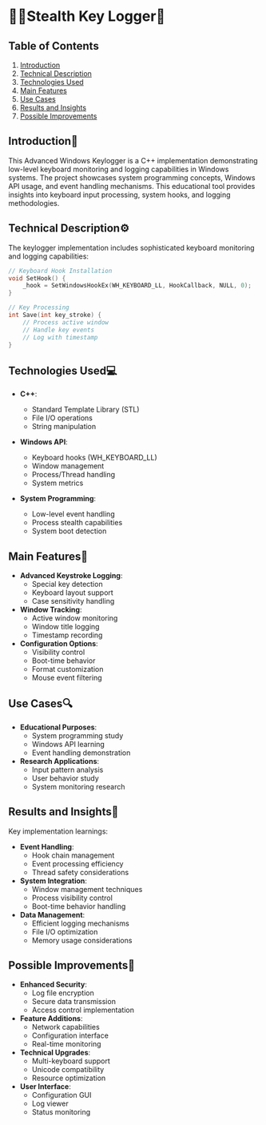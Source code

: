 # 🕵️‍♂️Stealth Key Logger🔑

## Table of Contents
1. [Introduction](#introduction)
2. [Technical Description](#technical-description)
3. [Technologies Used](#technologies-used)
4. [Main Features](#main-features)
5. [Use Cases](#use-cases)
6. [Results and Insights](#results-and-insights)
7. [Possible Improvements](#possible-improvements)

## Introduction📘
This Advanced Windows Keylogger is a C++ implementation demonstrating low-level keyboard monitoring and logging capabilities in Windows systems. The project showcases system programming concepts, Windows API usage, and event handling mechanisms. This educational tool provides insights into keyboard input processing, system hooks, and logging methodologies.

## Technical Description⚙️
The keylogger implementation includes sophisticated keyboard monitoring and logging capabilities:
```cpp
// Keyboard Hook Installation
void SetHook() {
    _hook = SetWindowsHookEx(WH_KEYBOARD_LL, HookCallback, NULL, 0);
}

// Key Processing
int Save(int key_stroke) {
    // Process active window
    // Handle key events
    // Log with timestamp
}
```

## Technologies Used💻
- **C++**: 
  - Standard Template Library (STL)
  - File I/O operations
  - String manipulation
  
- **Windows API**: 
  - Keyboard hooks (WH_KEYBOARD_LL)
  - Window management
  - Process/Thread handling
  - System metrics
  
- **System Programming**: 
  - Low-level event handling
  - Process stealth capabilities
  - System boot detection

## Main Features🌟
- **Advanced Keystroke Logging**:
  - Special key detection
  - Keyboard layout support
  - Case sensitivity handling
- **Window Tracking**:
  - Active window monitoring
  - Window title logging
  - Timestamp recording
- **Configuration Options**:
  - Visibility control
  - Boot-time behavior
  - Format customization
  - Mouse event filtering

## Use Cases🔍
- **Educational Purposes**:
  - System programming study
  - Windows API learning
  - Event handling demonstration
- **Research Applications**:
  - Input pattern analysis
  - User behavior study
  - System monitoring research

## Results and Insights📝
Key implementation learnings:
- **Event Handling**:
  - Hook chain management
  - Event processing efficiency
  - Thread safety considerations
- **System Integration**:
  - Window management techniques
  - Process visibility control
  - Boot-time behavior handling
- **Data Management**:
  - Efficient logging mechanisms
  - File I/O optimization
  - Memory usage considerations

## Possible Improvements🚀
- **Enhanced Security**:
  - Log file encryption
  - Secure data transmission
  - Access control implementation
- **Feature Additions**:
  - Network capabilities
  - Configuration interface
  - Real-time monitoring
- **Technical Upgrades**:
  - Multi-keyboard support
  - Unicode compatibility
  - Resource optimization
- **User Interface**:
  - Configuration GUI
  - Log viewer
  - Status monitoring